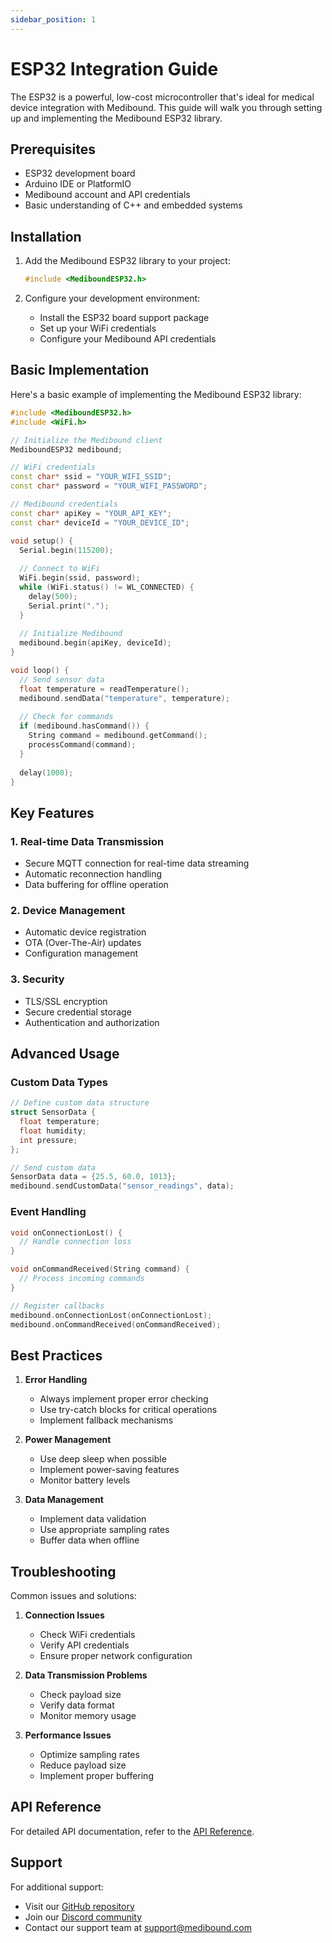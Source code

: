 ```yaml
---
sidebar_position: 1
---
```


# ESP32 Integration Guide

The ESP32 is a powerful, low-cost microcontroller that's ideal for medical device integration with Medibound. This guide will walk you through setting up and implementing the Medibound ESP32 library.

## Prerequisites

- ESP32 development board
- Arduino IDE or PlatformIO
- Medibound account and API credentials
- Basic understanding of C++ and embedded systems

## Installation

1. Add the Medibound ESP32 library to your project:
   ```cpp
   #include <MediboundESP32.h>
   ```

2. Configure your development environment:
   - Install the ESP32 board support package
   - Set up your WiFi credentials
   - Configure your Medibound API credentials

## Basic Implementation

Here's a basic example of implementing the Medibound ESP32 library:

```cpp
#include <MediboundESP32.h>
#include <WiFi.h>

// Initialize the Medibound client
MediboundESP32 medibound;

// WiFi credentials
const char* ssid = "YOUR_WIFI_SSID";
const char* password = "YOUR_WIFI_PASSWORD";

// Medibound credentials
const char* apiKey = "YOUR_API_KEY";
const char* deviceId = "YOUR_DEVICE_ID";

void setup() {
  Serial.begin(115200);
  
  // Connect to WiFi
  WiFi.begin(ssid, password);
  while (WiFi.status() != WL_CONNECTED) {
    delay(500);
    Serial.print(".");
  }
  
  // Initialize Medibound
  medibound.begin(apiKey, deviceId);
}

void loop() {
  // Send sensor data
  float temperature = readTemperature();
  medibound.sendData("temperature", temperature);
  
  // Check for commands
  if (medibound.hasCommand()) {
    String command = medibound.getCommand();
    processCommand(command);
  }
  
  delay(1000);
}
```

## Key Features

### 1. Real-time Data Transmission
- Secure MQTT connection for real-time data streaming
- Automatic reconnection handling
- Data buffering for offline operation

### 2. Device Management
- Automatic device registration
- OTA (Over-The-Air) updates
- Configuration management

### 3. Security
- TLS/SSL encryption
- Secure credential storage
- Authentication and authorization

## Advanced Usage

### Custom Data Types
```cpp
// Define custom data structure
struct SensorData {
  float temperature;
  float humidity;
  int pressure;
};

// Send custom data
SensorData data = {25.5, 60.0, 1013};
medibound.sendCustomData("sensor_readings", data);
```

### Event Handling
```cpp
void onConnectionLost() {
  // Handle connection loss
}

void onCommandReceived(String command) {
  // Process incoming commands
}

// Register callbacks
medibound.onConnectionLost(onConnectionLost);
medibound.onCommandReceived(onCommandReceived);
```

## Best Practices

1. **Error Handling**
   - Always implement proper error checking
   - Use try-catch blocks for critical operations
   - Implement fallback mechanisms

2. **Power Management**
   - Use deep sleep when possible
   - Implement power-saving features
   - Monitor battery levels

3. **Data Management**
   - Implement data validation
   - Use appropriate sampling rates
   - Buffer data when offline

## Troubleshooting

Common issues and solutions:

1. **Connection Issues**
   - Check WiFi credentials
   - Verify API credentials
   - Ensure proper network configuration

2. **Data Transmission Problems**
   - Check payload size
   - Verify data format
   - Monitor memory usage

3. **Performance Issues**
   - Optimize sampling rates
   - Reduce payload size
   - Implement proper buffering

## API Reference

For detailed API documentation, refer to the [API Reference](../api/esp32-api.md).

## Support

For additional support:
- Visit our [GitHub repository](https://github.com/medibound/esp32-library)
- Join our [Discord community](https://discord.gg/medibound)
- Contact our support team at support@medibound.com 